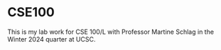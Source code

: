 # CSE100

This is my lab work for CSE 100/L with Professor Martine Schlag in the Winter 2024 quarter at UCSC.
